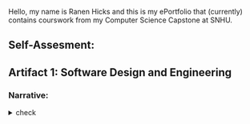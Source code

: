Hello, my name is Ranen Hicks and this is my ePortfolio that (currently) contains courswork from my Computer Science Capstone at SNHU.

## Self-Assesment:



## Artifact 1: Software Design and Engineering

### Narrative:

<details>
<summary> check </summary>

```python

import unittest
from Task import Task
import datetime

class TaskTests (unittest.TestCase):

    # Test with all information correct
    def testTaskAllCorrect(self):

        # (Kalra, 2023; Everythingtech, 2023), initialises Task
        checkTask = Task(None, None, None, True)
        checkTask.Task("1", datetime.date(2025, 1, 1), "1")
    
        # Checks Task information
        self.assertEqual(checkTask.getTaskId(), "1")
        self.assertEqual(checkTask.getTaskDate(), datetime.date(2025, 1, 1))
        self.assertEqual(checkTask.getTaskDescription(), "1")
        self.assertTrue(checkTask.addedCorrectly)


    # Task id tests
    def testTaskIdLong(self):

        # (Kalra, 2023; Everythingtech, 2023), initialises Task
        checkTask = Task(None, None, None, True)

        # Checks if Task was not added
        self.assertFalse(checkTask.Task("11111111111", datetime.date(2025, 1, 1), "1").addedCorrectly)


    def testTaskIdNull(self):

        # (Kalra, 2023; Everythingtech, 2023), initialises Task
        checkTask = Task(None, None, None, True)

        # Checks if Task was not added
        self.assertFalse(checkTask.Task(None, datetime.date(2025, 1, 1), "1").addedCorrectly)


    # Task date tests
    def testTaskDateBeforeCurrent(self):

        # (Kalra, 2023; Everythingtech, 2023), initialises Task
        checkTask = Task(None, None, None, True)

        # Checks if Task was not added
        self.assertFalse(checkTask.Task("1", datetime.date(2023, 1, 1), "1").addedCorrectly)


    def testTaskDateNull(self):

        # (Kalra, 2023; Everythingtech, 2023), initialises Task
        checkTask = Task(None, None, None, True)

        # Checks if Task was not added
        self.assertFalse(checkTask.Task("1", None, "1").addedCorrectly)


    # Task description test
    def testTaskDescriptionLong(self):

        # (Kalra, 2023; Everythingtech, 2023), initialises Task
        checkTask = Task(None, None, None, True)

        # Checks for addition of Task
        self.assertFalse(checkTask.Task("1", datetime.date(2025, 1, 1), (51 * "1")).addedCorrectly)


    def testTaskDescriptionNull(self):

        # (Kalra, 2023; Everythingtech, 2023), initialises Task
        checkTask = Task(None, None, None, True)

       # Checks for addition of Task
        self.assertFalse(checkTask.Task("1", datetime.date(2025, 1, 1), None).addedCorrectly)
 
        
# Calls the unit tests
if __name__== '__main__':
    unittest.main()
    ```
</details>
### [Old Artifact](Engineering.md)
        
             

## Artifact 2: Algorithms and Datastructures
### Old:

### Updated:

## Artifact 3: Databases
### Old:

### Updated:


## References Used to Make this ePortfolio:

